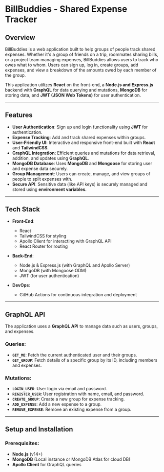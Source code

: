 # BillBuddies - Shared Expense Tracker

## Overview
BillBuddies is a web application built to help groups of people track shared expenses. Whether it's a group of friends on a trip, roommates sharing bills, or a project team managing expenses, BillBuddies allows users to track who owes what to whom. Users can sign up, log in, create groups, add expenses, and view a breakdown of the amounts owed by each member of the group.

This application utilizes **React** on the front-end, a **Node.js and Express.js** backend with **GraphQL** for data querying and mutations, **MongoDB** for storing data, and **JWT (JSON Web Tokens)** for user authentication.

---

## Features

- **User Authentication**: Sign up and login functionality using **JWT** for authentication.
- **Expense Tracking**: Add and track shared expenses within groups.
- **User-Friendly UI**: Interactive and responsive front-end built with **React** and **TailwindCSS**.
- **GraphQL Integration**: Efficient queries and mutations for data retrieval, addition, and updates using **GraphQL**.
- **MongoDB Database**: Uses **MongoDB** and **Mongoose** for storing user and expense data securely.
- **Group Management**: Users can create, manage, and view groups of people to split expenses with.
- **Secure API**: Sensitive data (like API keys) is securely managed and stored using **environment variables**.

---

## Tech Stack

- **Front-End**: 
  - React
  - TailwindCSS for styling
  - Apollo Client for interacting with GraphQL API
  - React Router for routing

- **Back-End**:
  - Node.js & Express.js (with GraphQL and Apollo Server)
  - MongoDB (with Mongoose ODM)
  - JWT (for user authentication)
  
- **DevOps**:
  - GitHub Actions for continuous integration and deployment

---

## GraphQL API

The application uses a **GraphQL API** to manage data such as users, groups, and expenses.

### Queries:
- **`GET_ME`**: Fetch the current authenticated user and their groups.
- **`GET_GROUP`**: Fetch details of a specific group by its ID, including members and expenses.

### Mutations:
- **`LOGIN_USER`**: User login via email and password.
- **`REGISTER_USER`**: User registration with name, email, and password.
- **`CREATE_GROUP`**: Create a new group for expense tracking.
- **`ADD_EXPENSE`**: Add a new expense to a group.
- **`REMOVE_EXPENSE`**: Remove an existing expense from a group.

---

## Setup and Installation

### Prerequisites:
- **Node.js** (v14+)
- **MongoDB** (Local instance or MongoDB Atlas for cloud DB)
- **Apollo Client** for GraphQL queries


